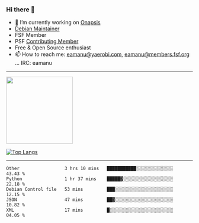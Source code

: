 ### Hi there 👋


- 🔭 I’m currently working on [Onapsis](http://onapsis.com)
- [Debian Maintainer](https://qa.debian.org/developer.php?login=eamanu%40yaerobi.com)
- FSF Member
- PSF [Contributing Member](https://www.python.org/psf/membership/#what-membership-classes-are-there)
- Free & Open Source enthusiast 
- 📫 How to reach me: eamanu@yaerobi.com, eamanu@members.fsf.org ... IRC: eamanu

---

<img height="180em" src="https://github-readme-stats.vercel.app/api?theme=dark&username=eamanu&show_icons=true&hide_border=true&&count_private=true&include_all_commits=true" />

[![Top Langs](https://github-readme-stats.vercel.app/api/top-langs/?theme=dark&username=eamanu&layout=compact)](https://github.com/anuraghazra/github-readme-stats)

---

<!--START_SECTION:waka-->
```text
Other                 3 hrs 10 mins   ███████████░░░░░░░░░░░░░░   43.43 % 
Python                1 hr 37 mins    █████▓░░░░░░░░░░░░░░░░░░░   22.18 % 
Debian Control file   53 mins         ███░░░░░░░░░░░░░░░░░░░░░░   12.15 % 
JSON                  47 mins         ██▓░░░░░░░░░░░░░░░░░░░░░░   10.82 % 
XML                   17 mins         █░░░░░░░░░░░░░░░░░░░░░░░░   04.05 % 
```
<!--END_SECTION:waka-->
